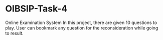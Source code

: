 # OIBSIP-Task-4
Online Examination System
In this project, there are given 10 questions to play. User can bookmark any question for the reconsideration while going to result.
